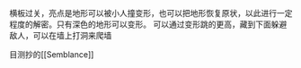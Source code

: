 横板过关，亮点是地形可以被小人撞变形，也可以把地形恢复原状，以此进行一定程度的解密。只有深色的地形可以变形。
可以通过变形跳的更高，藏到下面躲避敌人，可以在墙上打洞来爬墙

目测抄的[[Semblance]]